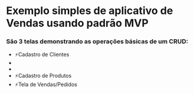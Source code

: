 # Exemplo simples de aplicativo de Vendas usando padrão MVP

### São 3 telas demonstrando as operações básicas de um CRUD:

- ⚡Cadastro de Clientes
- [](/Imagens/TelaClientes.png)
- 
- ⚡Cadastro de Produtos
- ⚡Tela de Vendas/Pedidos
